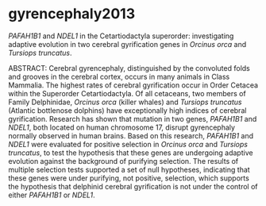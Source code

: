 gyrencephaly2013
================

<i>PAFAH1B1</i> and <i>NDEL1</i> in the Cetartiodactyla superorder: investigating adaptive evolution in two cerebral gyrification genes in <i>Orcinus orca</i> and <i>Tursiops truncatus</i>.

<p>ABSTRACT: Cerebral gyrencephaly, distinguished by the convoluted folds and grooves in the cerebral cortex, occurs in many animals in Class Mammalia. The highest rates of cerebral gyrification occur in Order Cetacea within the Superorder Cetartiodactyla. Of all cetaceans, two members of Family Delphinidae, <i>Orcinus orca</i> (killer whales) and <i>Tursiops truncatus</i> (Atlantic bottlenose dolphins) have exceptionally high indices of cerebral gyrification. Research has shown that mutation in two genes, <i>PAFAH1B1</i> and <i>NDEL1</i>, both located on human chromosome 17, disrupt gyrencephaly normally observed in human brains. Based on this research, <i>PAFAH1B1</i> and <i>NDEL1</i> were evaluated for positive selection in <i>Orcinus orca</i> and <i>Tursiops truncatus</i>, to test the hypothesis that these genes are undergoing adaptive evolution against the background of purifying selection. The results of multiple selection tests supported a set of null hypotheses, indicating that these genes were under purifying, not positive, selection, which supports the hypothesis that delphinid cerebral gyrification is not under the control of either <i>PAFAH1B1</i> or <i>NDEL1</i>.</p>
